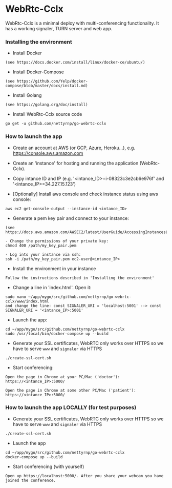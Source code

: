 # WebRtc-Cclx
WebRtc-Cclx is a minimal deploy with multi-conferencing functionality. It has a working signaler, TURN server and web app.

### Installing the environment
* Install Docker 
```
(see https://docs.docker.com/install/linux/docker-ce/ubuntu/)
```
* Install Docker-Compose
```
(see https://github.com/Yelp/docker-compose/blob/master/docs/install.md)
```
* Install Golang
```
(see https://golang.org/doc/install)
```
* Install WebRtc-Cclx source code
```
go get -u github.com/nettyrnp/go-webrtc-cclx
```

### How to launch the app
* Create an account at AWS (or GCP, Azure, Heroku...), e.g. https://console.aws.amazon.com

* Create an 'instance' for hosting and running the application (WebRtc-Cclx). 

* Copy intance ID and IP (e.g. '<intance_ID>=i-08323c3e2cb6e976f' and '<intance_IP>=34.227.15.123')

* [Optionally] Install aws console and check instance status using aws console: 
```
aws ec2 get-console-output --instance-id <intance_ID>
```

* Generate a pem key pair and connect to your instance:
```
(see https://docs.aws.amazon.com/AWSEC2/latest/UserGuide/AccessingInstancesLinux.html)

- Change the permissions of your private key:
chmod 400 /path/my_key_pair.pem

- Log into your instance via ssh:
ssh -i /path/my_key_pair.pem ec2-user@<intance_IP>
```

* Install the environment in your instance
```
Follow the instructions described in 'Installing the environment'
```

* Change a line in 'index.html'. Open it:
```
sudo nano ~/app/mygo/src/github.com/nettyrnp/go-webrtc-cclx/www/index.html
and change the line: const SIGNALER_URI = 'localhost:5001' --> const SIGNALER_URI = '<intance_IP>:5001'
```

* Launch the app:
```
cd ~/app/mygo/src/github.com/nettyrnp/go-webrtc-cclx
sudo /usr/local/bin/docker-compose up --build
```

* Generate your SSL certificates, WebRTC only works over HTTPS so we have to serve `www` and `signaler` via HTTPS
```
./create-ssl-cert.sh
```

* Start conferencing:
```
Open the page in Chrome at your PC/Mac ('doctor'): 
https://<intance_IP>:5000/

Open the page in Chrome at some other PC/Mac ('patient'): 
https://<intance_IP>:5000/
```

### How to launch the app LOCALLY (for test purposes)

* Generate your SSL certificates, WebRTC only works over HTTPS so we have to serve `www` and `signaler` via HTTPS
```
./create-ssl-cert.sh
```
* Launch the app
```
cd ~/app/mygo/src/github.com/nettyrnp/go-webrtc-cclx
docker-compose up --build
```
* Start conferencing (with yourself)
```
Open up https://localhost:5000/. After you share your webcam you have joined the conference. 
```


